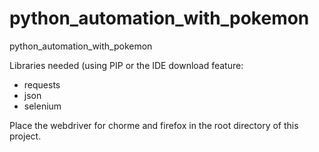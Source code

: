 # python_automation_with_pokemon
python_automation_with_pokemon

Libraries needed (using PIP or the IDE download feature:
- requests
- json
- selenium


Place the webdriver for chorme and firefox in the root directory of this project.
